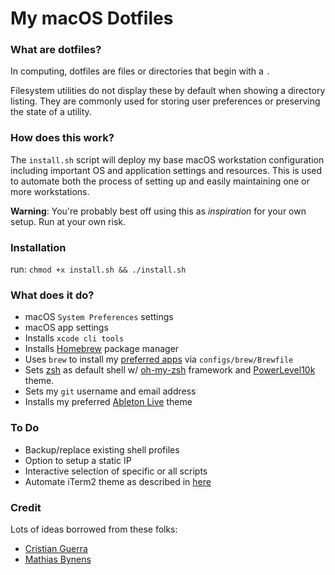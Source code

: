 # My macOS Dotfiles

### What are dotfiles?

In computing, dotfiles are files or directories that begin with a `.`

Filesystem utilities do not display these by default when showing a directory listing. They are commonly used for storing user preferences or preserving the state of a utility.

### How does this work?

The `install.sh` script will deploy my base macOS workstation configuration including important OS and application settings and resources. This is used to automate both the process of setting up and easily maintaining one or more workstations.

**Warning**: You're probably best off using this as _inspiration_ for your own setup. Run at your own risk.

### Installation

run: `chmod +x install.sh && ./install.sh`

### What does it do?

- macOS `System Preferences` settings
- macOS app settings
- Installs `xcode cli tools`
- Installs [Homebrew](https://brew.sh/) package manager
- Uses `brew` to install my [preferred apps](https://github.com/samkasman/macOS-Dotfiles/blob/master/configs/brew/Brewfile) via `configs/brew/Brewfile`
- Sets [zsh](http://zsh.sourceforge.net/) as default shell w/ [oh-my-zsh](https://github.com/robbyrussell/oh-my-zsh) framework and [PowerLevel10k](https://github.com/romkatv/powerlevel10k) theme.
- Sets my `git` username and email address
- Installs my preferred [Ableton Live](https://www.ableton.com/en/live/) theme

### To Do

- Backup/replace existing shell profiles
- Option to setup a static IP
- Interactive selection of specific or all scripts
- Automate iTerm2 theme as described in [here](https://github.com/mbadolato/iTerm2-Color-Schemes/issues/140)

### Credit

Lots of ideas borrowed from these folks:
- [Cristian Guerra](https://github.com/explorador)
- [Mathias Bynens](https://github.com/mathiasbynens)
